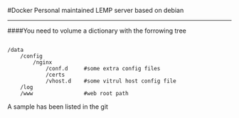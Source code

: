 #Docker
Personal maintained LEMP server based on debian

***
####You need to volume a dictionary with the forrowing tree

<pre><code>
/data
    /config
        /nginx
            /conf.d     #some extra config files
            /certs
            /vhost.d    #some vitrul host config file
    /log
    /www                #web root path
</code></pre>

A sample has been listed in the git